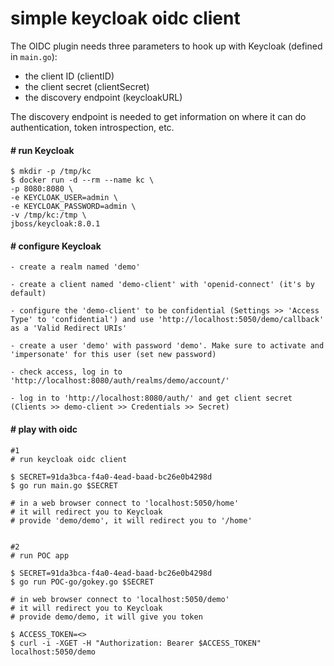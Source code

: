 # simple keycloak oidc client 

The OIDC plugin needs three parameters to hook up with Keycloak (defined in `main.go`): 

- the client ID (clientID)
- the client secret (clientSecret)
- the discovery endpoint (keycloakURL)  

The discovery endpoint is needed to get information on where it can do authentication, token introspection, etc.

#### # run Keycloak

```
$ mkdir -p /tmp/kc
$ docker run -d --rm --name kc \
-p 8080:8080 \
-e KEYCLOAK_USER=admin \
-e KEYCLOAK_PASSWORD=admin \
-v /tmp/kc:/tmp \
jboss/keycloak:8.0.1
```

#### # configure Keycloak
```
- create a realm named 'demo'

- create a client named 'demo-client' with 'openid-connect' (it's by default)

- configure the 'demo-client' to be confidential (Settings >> 'Access Type' to 'confidential') and use 'http://localhost:5050/demo/callback' as a 'Valid Redirect URIs'

- create a user 'demo' with password 'demo'. Make sure to activate and 'impersonate' for this user (set new password)

- check access, log in to 'http://localhost:8080/auth/realms/demo/account/'

- log in to 'http://localhost:8080/auth/' and get client secret (Clients >> demo-client >> Credentials >> Secret)
```

#### # play with oidc
```
#1 
# run keycloak oidc client

$ SECRET=91da3bca-f4a0-4ead-baad-bc26e0b4298d
$ go run main.go $SECRET

# in a web browser connect to 'localhost:5050/home'
# it will redirect you to Keycloak
# provide 'demo/demo', it will redirect you to '/home'


#2 
# run POC app

$ SECRET=91da3bca-f4a0-4ead-baad-bc26e0b4298d
$ go run POC-go/gokey.go $SECRET

# in web browser connect to 'localhost:5050/demo'
# it will redirect you to Keycloak
# provide demo/demo, it will give you token

$ ACCESS_TOKEN=<>
$ curl -i -XGET -H "Authorization: Bearer $ACCESS_TOKEN" localhost:5050/demo
```
